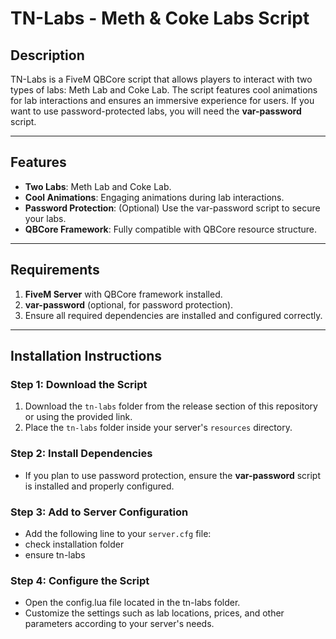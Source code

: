 # TN-Labs - Meth & Coke Labs Script

## Description
TN-Labs is a FiveM QBCore script that allows players to interact with two types of labs: Meth Lab and Coke Lab. The script features cool animations for lab interactions and ensures an immersive experience for users. If you want to use password-protected labs, you will need the **var-password** script.

---

## Features
- **Two Labs**: Meth Lab and Coke Lab.
- **Cool Animations**: Engaging animations during lab interactions.
- **Password Protection**: (Optional) Use the var-password script to secure your labs.
- **QBCore Framework**: Fully compatible with QBCore resource structure.

---

## Requirements
1. **FiveM Server** with QBCore framework installed.
2. **var-password** (optional, for password protection).
3. Ensure all required dependencies are installed and configured correctly.

---

## Installation Instructions

### Step 1: Download the Script
1. Download the `tn-labs` folder from the release section of this repository or using the provided link.
2. Place the `tn-labs` folder inside your server's `resources` directory.

### Step 2: Install Dependencies
- If you plan to use password protection, ensure the **var-password** script is installed and properly configured.

### Step 3: Add to Server Configuration
- Add the following line to your `server.cfg` file:
- check installation folder
- ensure tn-labs
### Step 4: Configure the Script
- Open the config.lua file located in the tn-labs folder.
- Customize the settings such as lab locations, prices, and other parameters according to your server's needs.
